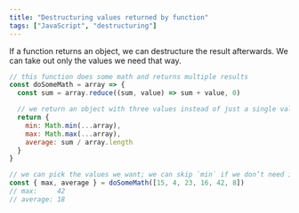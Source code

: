```yaml
---
title: "Destructuring values returned by function"
tags: ["JavaScript", "destructuring"]
---
```

If a function returns an object, we can destructure the result afterwards. We can take out only the values we need that way.

```js
// this function does some math and returns multiple results
const doSomeMath = array => {
  const sum = array.reduce((sum, value) => sum + value, 0)

  // we return an object with three values instead of just a single value
  return {
    min: Math.min(...array),
    max: Math.max(...array),
    average: sum / array.length
  }
}

// we can pick the values we want; we can skip `min` if we don’t need it
const { max, average } = doSomeMath([15, 4, 23, 16, 42, 8])
// max:     42
// average: 18
```
